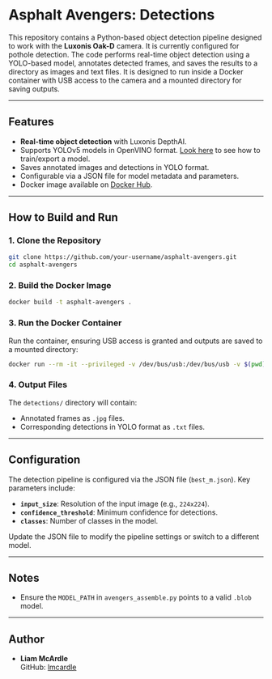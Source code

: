 # Asphalt Avengers: Detections

This repository contains a Python-based object detection pipeline designed to work with the **Luxonis Oak-D** camera. It is currently configured for pothole detection. The code performs real-time object detection using a YOLO-based model, annotates detected frames, and saves the results to a directory as images and text files. It is designed to run inside a Docker container with USB access to the camera and a mounted directory for saving outputs.

---

## Features

- **Real-time object detection** with Luxonis DepthAI.
- Supports YOLOv5 models in OpenVINO format. [Look here](https://colab.research.google.com/github/luxonis/depthai-ml-training/blob/master/colab-notebooks/YoloV5_training.ipynb) to see how to train/export a model.
- Saves annotated images and detections in YOLO format.
- Configurable via a JSON file for model metadata and parameters.
- Docker image available on [Docker Hub](https://hub.docker.com/r/lmcardle/asphalt-avengers-detections).

---

## How to Build and Run

### 1. Clone the Repository
```bash
git clone https://github.com/your-username/asphalt-avengers.git
cd asphalt-avengers
```

### 2. Build the Docker Image
```bash
docker build -t asphalt-avengers .
```

### 3. Run the Docker Container
Run the container, ensuring USB access is granted and outputs are saved to a mounted directory:
```bash
docker run --rm -it --privileged -v /dev/bus/usb:/dev/bus/usb -v $(pwd)/detections:/app/detections -v $(pwd)/src:/app/src asphalt-avengers
```

### 4. Output Files
The `detections/` directory will contain:
- Annotated frames as `.jpg` files.
- Corresponding detections in YOLO format as `.txt` files.

---

## Configuration

The detection pipeline is configured via the JSON file (`best_m.json`). Key parameters include:
- **`input_size`**: Resolution of the input image (e.g., `224x224`).
- **`confidence_threshold`**: Minimum confidence for detections.
- **`classes`**: Number of classes in the model.

Update the JSON file to modify the pipeline settings or switch to a different model.

---

## Notes

- Ensure the `MODEL_PATH` in `avengers_assemble.py` points to a valid `.blob` model.

---

## Author

- **Liam McArdle**  
  GitHub: [lmcardle](https://github.com/LiamMcArdle)
